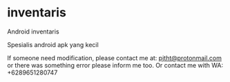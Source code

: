 # inventaris
Android inventaris

Spesialis android apk yang kecil

If someone need modification, please contact me at: pjtht@protonmail.com or there was something error please inform me too.
Or contact me with WA: +6289651280747
